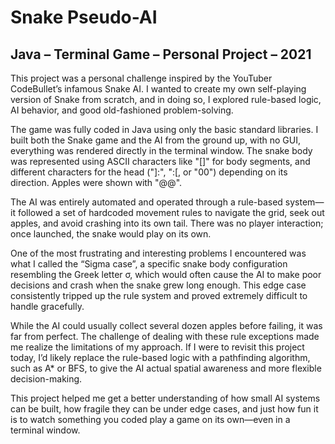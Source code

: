 # Snake Pseudo-AI

## Java – Terminal Game – Personal Project – 2021

This project was a personal challenge inspired by the YouTuber CodeBullet’s infamous Snake AI. I wanted to create my own self-playing version of Snake from scratch, and in doing so, I explored rule-based logic, AI behavior, and good old-fashioned problem-solving.

The game was fully coded in Java using only the basic standard libraries. I built both the Snake game and the AI from the ground up, with no GUI, everything was rendered directly in the terminal window. The snake body was represented using ASCII characters like "[]" for body segments, and different characters for the head ("]:", ":[, or "00") depending on its direction. Apples were shown with "@@".

The AI was entirely automated and operated through a rule-based system—it followed a set of hardcoded movement rules to navigate the grid, seek out apples, and avoid crashing into its own tail. There was no player interaction; once launched, the snake would play on its own.

One of the most frustrating and interesting problems I encountered was what I called the “Sigma case”, a specific snake body configuration resembling the Greek letter σ, which would often cause the AI to make poor decisions and crash when the snake grew long enough. This edge case consistently tripped up the rule system and proved extremely difficult to handle gracefully.

While the AI could usually collect several dozen apples before failing, it was far from perfect. The challenge of dealing with these rule exceptions made me realize the limitations of my approach. If I were to revisit this project today, I’d likely replace the rule-based logic with a pathfinding algorithm, such as A* or BFS, to give the AI actual spatial awareness and more flexible decision-making.

This project helped me get a better understanding of how small AI systems can be built, how fragile they can be under edge cases, and just how fun it is to watch something you coded play a game on its own—even in a terminal window.